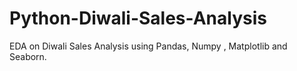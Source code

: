 # Python-Diwali-Sales-Analysis
EDA on Diwali Sales Analysis using Pandas, Numpy , Matplotlib and Seaborn.
